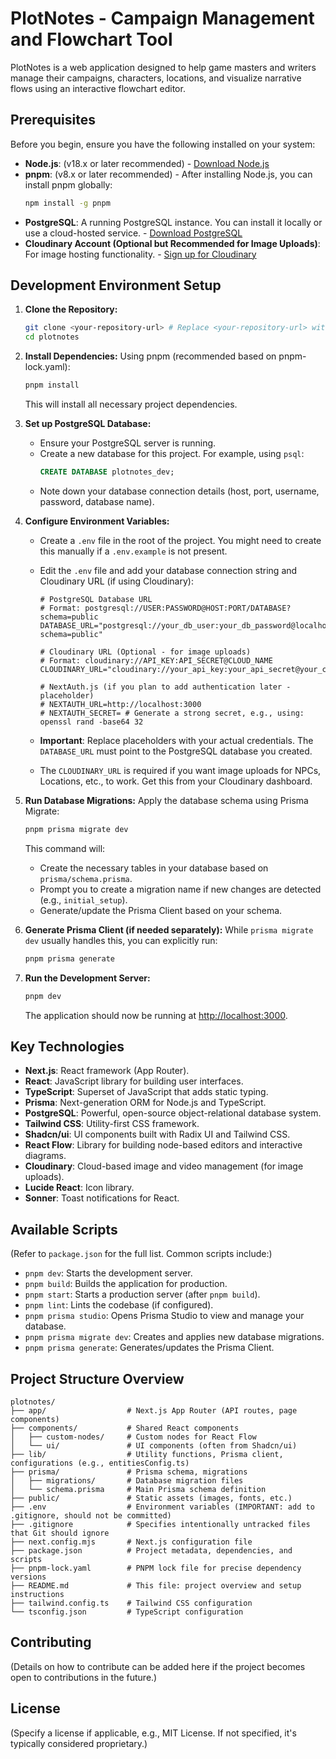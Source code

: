 # PlotNotes - Campaign Management and Flowchart Tool

PlotNotes is a web application designed to help game masters and writers manage their campaigns, characters, locations, and visualize narrative flows using an interactive flowchart editor.

## Prerequisites

Before you begin, ensure you have the following installed on your system:

*   **Node.js**: (v18.x or later recommended) - [Download Node.js](https://nodejs.org/)
*   **pnpm**: (v8.x or later recommended) - After installing Node.js, you can install pnpm globally:
    ```bash
    npm install -g pnpm
    ```
*   **PostgreSQL**: A running PostgreSQL instance. You can install it locally or use a cloud-hosted service. - [Download PostgreSQL](https://www.postgresql.org/download/)
*   **Cloudinary Account (Optional but Recommended for Image Uploads)**: For image hosting functionality. - [Sign up for Cloudinary](https://cloudinary.com/users/register/free)

## Development Environment Setup

1.  **Clone the Repository:**
    ```bash
    git clone <your-repository-url> # Replace <your-repository-url> with the actual URL
    cd plotnotes 
    ```

2.  **Install Dependencies:**
    Using pnpm (recommended based on pnpm-lock.yaml):
    ```bash
    pnpm install
    ```
    This will install all necessary project dependencies.

3.  **Set up PostgreSQL Database:**
    *   Ensure your PostgreSQL server is running.
    *   Create a new database for this project. For example, using `psql`:
        ```sql
        CREATE DATABASE plotnotes_dev;
        ```
    *   Note down your database connection details (host, port, username, password, database name).

4.  **Configure Environment Variables:**
    *   Create a `.env` file in the root of the project. You might need to create this manually if a `.env.example` is not present.
    *   Edit the `.env` file and add your database connection string and Cloudinary URL (if using Cloudinary):

        ```env
        # PostgreSQL Database URL
        # Format: postgresql://USER:PASSWORD@HOST:PORT/DATABASE?schema=public
        DATABASE_URL="postgresql://your_db_user:your_db_password@localhost:5432/plotnotes_dev?schema=public"

        # Cloudinary URL (Optional - for image uploads)
        # Format: cloudinary://API_KEY:API_SECRET@CLOUD_NAME
        CLOUDINARY_URL="cloudinary://your_api_key:your_api_secret@your_cloud_name"

        # NextAuth.js (if you plan to add authentication later - placeholder)
        # NEXTAUTH_URL=http://localhost:3000
        # NEXTAUTH_SECRET= # Generate a strong secret, e.g., using: openssl rand -base64 32
        ```
    *   **Important**: Replace placeholders with your actual credentials. The `DATABASE_URL` must point to the PostgreSQL database you created.
    *   The `CLOUDINARY_URL` is required if you want image uploads for NPCs, Locations, etc., to work. Get this from your Cloudinary dashboard.

5.  **Run Database Migrations:**
    Apply the database schema using Prisma Migrate:
    ```bash
    pnpm prisma migrate dev
    ```
    This command will:
    *   Create the necessary tables in your database based on `prisma/schema.prisma`.
    *   Prompt you to create a migration name if new changes are detected (e.g., `initial_setup`).
    *   Generate/update the Prisma Client based on your schema.

6.  **Generate Prisma Client (if needed separately):**
    While `prisma migrate dev` usually handles this, you can explicitly run:
    ```bash
    pnpm prisma generate
    ```

7.  **Run the Development Server:**
    ```bash
    pnpm dev
    ```
    The application should now be running at [http://localhost:3000](http://localhost:3000).

## Key Technologies

*   **Next.js**: React framework (App Router).
*   **React**: JavaScript library for building user interfaces.
*   **TypeScript**: Superset of JavaScript that adds static typing.
*   **Prisma**: Next-generation ORM for Node.js and TypeScript.
*   **PostgreSQL**: Powerful, open-source object-relational database system.
*   **Tailwind CSS**: Utility-first CSS framework.
*   **Shadcn/ui**: UI components built with Radix UI and Tailwind CSS.
*   **React Flow**: Library for building node-based editors and interactive diagrams.
*   **Cloudinary**: Cloud-based image and video management (for image uploads).
*   **Lucide React**: Icon library.
*   **Sonner**: Toast notifications for React.

## Available Scripts

(Refer to `package.json` for the full list. Common scripts include:)

*   `pnpm dev`: Starts the development server.
*   `pnpm build`: Builds the application for production.
*   `pnpm start`: Starts a production server (after `pnpm build`).
*   `pnpm lint`: Lints the codebase (if configured).
*   `pnpm prisma studio`: Opens Prisma Studio to view and manage your database.
*   `pnpm prisma migrate dev`: Creates and applies new database migrations.
*   `pnpm prisma generate`: Generates/updates the Prisma Client.

## Project Structure Overview

```
plotnotes/
├── app/                  # Next.js App Router (API routes, page components)
├── components/           # Shared React components
│   ├── custom-nodes/     # Custom nodes for React Flow
│   └── ui/               # UI components (often from Shadcn/ui)
├── lib/                  # Utility functions, Prisma client, configurations (e.g., entitiesConfig.ts)
├── prisma/               # Prisma schema, migrations
│   ├── migrations/       # Database migration files
│   └── schema.prisma     # Main Prisma schema definition
├── public/               # Static assets (images, fonts, etc.)
├── .env                  # Environment variables (IMPORTANT: add to .gitignore, should not be committed)
├── .gitignore            # Specifies intentionally untracked files that Git should ignore
├── next.config.mjs       # Next.js configuration file
├── package.json          # Project metadata, dependencies, and scripts
├── pnpm-lock.yaml        # PNPM lock file for precise dependency versions
├── README.md             # This file: project overview and setup instructions
├── tailwind.config.ts    # Tailwind CSS configuration
└── tsconfig.json         # TypeScript configuration
```

## Contributing

(Details on how to contribute can be added here if the project becomes open to contributions in the future.)

## License

(Specify a license if applicable, e.g., MIT License. If not specified, it's typically considered proprietary.) 